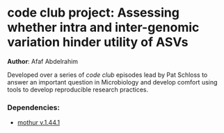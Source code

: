 # code club project: Assessing whether intra and inter-genomic variation hinder utility of ASVs

**Author**: Afaf Abdelrahim

Developed over a series of *code club* episodes lead by Pat Schloss to answer an important question in Microbiology and develop comfort using tools to develop reproducible research practices.



### Dependencies:
* [mothur v.1.44.1](https://github.com/mothur/mothur/tree/v.1.44.1)
